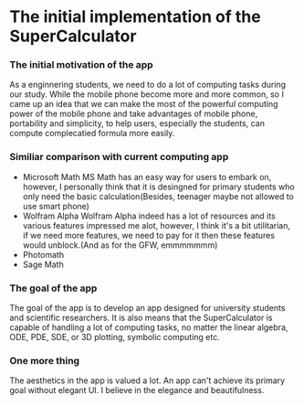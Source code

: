 # The initial implementation of the SuperCalculator

### The initial motivation of the app
As a enginnering students, we need to do a lot of computing tasks during our study. While the mobile phone become more and more common, so I came up an idea that we can make the most of the powerful computing power of the mobile phone and take advantages of mobile phone, portability and simplicity, to help users, especially the students, can compute complecatied formula more easily.

### Similiar comparison with current computing app
* Microsoft Math
	MS Math has an easy way for users to embark on, however, I personally think that it is desingned for primary students who only need the basic calculation(Besides, teenager maybe not allowed to use smart phone)
* Wolfram Alpha
	Wolfram Alpha indeed has a lot of resources and its various features impressed me alot, however, I think it's a bit utilitarian, if we need more features, we need to pay for it then these features would unblock.(And as for the GFW, emmmmmmm)
* Photomath 
* Sage Math

### The goal of the app
The goal of the app is to develop an app designed for university students and scientific researchers. It is also means that the SuperCalculator is capable of handling a lot of computing tasks, no matter the linear algebra, ODE, PDE, SDE, or 3D plotting, symbolic computing etc.

### One more thing
The aesthetics in the app is valued a lot. An app can't achieve its primary goal without elegant UI. I believe in the elegance and beautifulness.